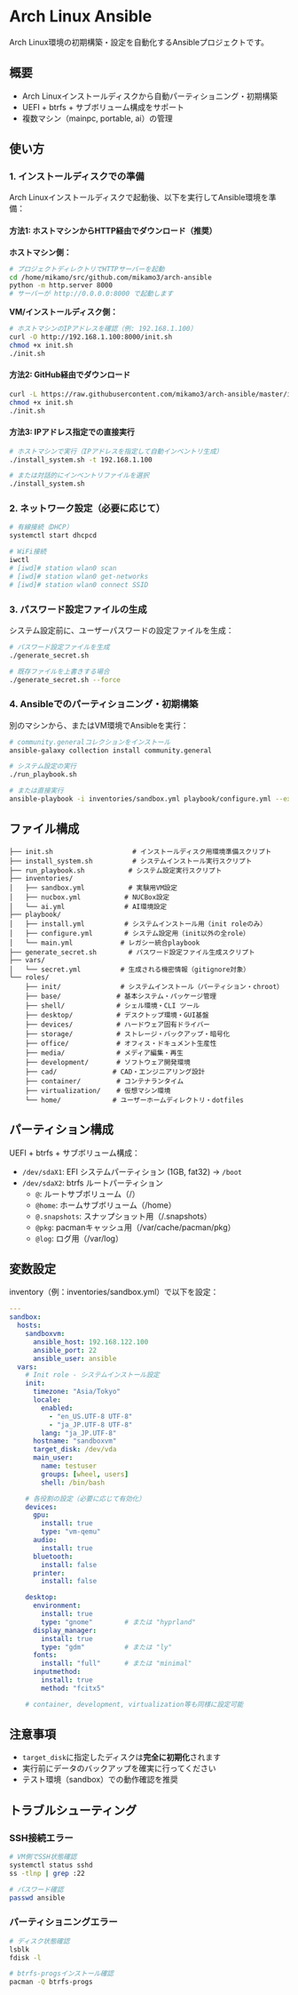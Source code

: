 # Arch Linux Ansible

Arch Linux環境の初期構築・設定を自動化するAnsibleプロジェクトです。

## 概要

- Arch Linuxインストールディスクから自動パーティショニング・初期構築
- UEFI + btrfs + サブボリューム構成をサポート
- 複数マシン（mainpc, portable, ai）の管理

## 使い方

### 1. インストールディスクでの準備

Arch Linuxインストールディスクで起動後、以下を実行してAnsible環境を準備：

#### 方法1: ホストマシンからHTTP経由でダウンロード（推奨）

**ホストマシン側：**
```bash
# プロジェクトディレクトリでHTTPサーバーを起動
cd /home/mikamo/src/github.com/mikamo3/arch-ansible
python -m http.server 8000
# サーバーが http://0.0.0.0:8000 で起動します
```

**VM/インストールディスク側：**
```bash
# ホストマシンのIPアドレスを確認（例: 192.168.1.100）
curl -O http://192.168.1.100:8000/init.sh
chmod +x init.sh
./init.sh
```

#### 方法2: GitHub経由でダウンロード

```bash
curl -L https://raw.githubusercontent.com/mikamo3/arch-ansible/master/init.sh -o init.sh
chmod +x init.sh
./init.sh
```

#### 方法3: IPアドレス指定での直接実行

```bash
# ホストマシンで実行（IPアドレスを指定して自動インベントリ生成）
./install_system.sh -t 192.168.1.100

# または対話的にインベントリファイルを選択
./install_system.sh
```

### 2. ネットワーク設定（必要に応じて）

```bash
# 有線接続（DHCP）
systemctl start dhcpcd

# WiFi接続
iwctl
# [iwd]# station wlan0 scan
# [iwd]# station wlan0 get-networks  
# [iwd]# station wlan0 connect SSID
```

### 3. パスワード設定ファイルの生成

システム設定前に、ユーザーパスワードの設定ファイルを生成：

```bash
# パスワード設定ファイルを生成
./generate_secret.sh

# 既存ファイルを上書きする場合
./generate_secret.sh --force
```

### 4. Ansibleでのパーティショニング・初期構築

別のマシンから、またはVM環境でAnsibleを実行：

```bash
# community.generalコレクションをインストール
ansible-galaxy collection install community.general

# システム設定の実行
./run_playbook.sh

# または直接実行
ansible-playbook -i inventories/sandbox.yml playbook/configure.yml --extra-vars "@vars/secret.yml"
```

## ファイル構成

```
├── init.sh                    # インストールディスク用環境準備スクリプト
├── install_system.sh          # システムインストール実行スクリプト
├── run_playbook.sh           # システム設定実行スクリプト
├── inventories/
│   ├── sandbox.yml           # 実験用VM設定
│   ├── nucbox.yml           # NUCBox設定
│   └── ai.yml               # AI環境設定
├── playbook/
│   ├── install.yml          # システムインストール用（init roleのみ）
│   ├── configure.yml        # システム設定用（init以外の全role）
│   └── main.yml            # レガシー統合playbook
├── generate_secret.sh        # パスワード設定ファイル生成スクリプト
├── vars/
│   └── secret.yml          # 生成される機密情報（gitignore対象）
└── roles/
    ├── init/               # システムインストール（パーティション・chroot）
    ├── base/              # 基本システム・パッケージ管理
    ├── shell/             # シェル環境・CLI ツール
    ├── desktop/           # デスクトップ環境・GUI基盤
    ├── devices/           # ハードウェア固有ドライバー
    ├── storage/           # ストレージ・バックアップ・暗号化
    ├── office/            # オフィス・ドキュメント生産性
    ├── media/             # メディア編集・再生
    ├── development/       # ソフトウェア開発環境
    ├── cad/              # CAD・エンジニアリング設計
    ├── container/         # コンテナランタイム
    ├── virtualization/    # 仮想マシン環境
    └── home/             # ユーザーホームディレクトリ・dotfiles
```

## パーティション構成

UEFI + btrfs + サブボリューム構成：

- `/dev/sdaX1`: EFI システムパーティション (1GB, fat32) → `/boot`
- `/dev/sdaX2`: btrfs ルートパーティション
  - `@`: ルートサブボリューム（/）
  - `@home`: ホームサブボリューム（/home）
  - `@.snapshots`: スナップショット用（/.snapshots）
  - `@pkg`: pacmanキャッシュ用（/var/cache/pacman/pkg）
  - `@log`: ログ用（/var/log）

## 変数設定

inventory（例：inventories/sandbox.yml）で以下を設定：

```yaml
---
sandbox:
  hosts:
    sandboxvm:
      ansible_host: 192.168.122.100
      ansible_port: 22
      ansible_user: ansible
  vars:
    # Init role - システムインストール設定
    init:
      timezone: "Asia/Tokyo"
      locale:
        enabled:
          - "en_US.UTF-8 UTF-8"
          - "ja_JP.UTF-8 UTF-8"
        lang: "ja_JP.UTF-8"
      hostname: "sandboxvm"
      target_disk: /dev/vda
      main_user:
        name: testuser
        groups: [wheel, users]
        shell: /bin/bash

    # 各役割の設定（必要に応じて有効化）
    devices:
      gpu:
        install: true
        type: "vm-qemu"
      audio:
        install: true
      bluetooth:
        install: false
      printer:
        install: false

    desktop:
      environment:
        install: true
        type: "gnome"        # または "hyprland"
      display_manager:
        install: true
        type: "gdm"          # または "ly"
      fonts:
        install: "full"      # または "minimal"
      inputmethod:
        install: true
        method: "fcitx5"

    # container, development, virtualization等も同様に設定可能
```

## 注意事項

- `target_disk`に指定したディスクは**完全に初期化**されます
- 実行前にデータのバックアップを確実に行ってください
- テスト環境（sandbox）での動作確認を推奨

## トラブルシューティング

### SSH接続エラー

```bash
# VM側でSSH状態確認
systemctl status sshd
ss -tlnp | grep :22

# パスワード確認
passwd ansible
```

### パーティショニングエラー

```bash
# ディスク状態確認
lsblk
fdisk -l

# btrfs-progsインストール確認
pacman -Q btrfs-progs
```
